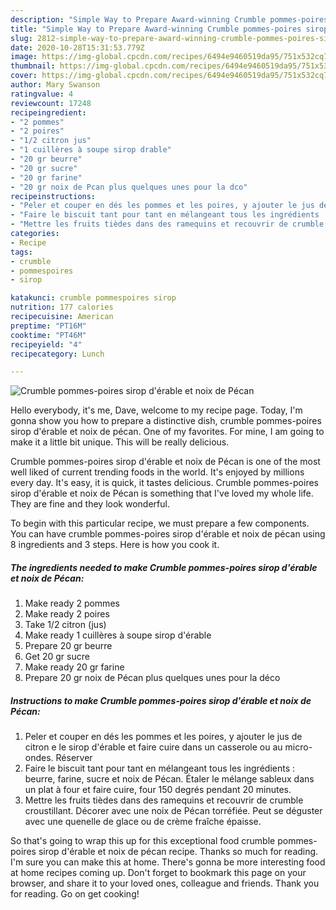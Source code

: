 ```yaml
---
description: "Simple Way to Prepare Award-winning Crumble pommes-poires sirop d&amp;#39;érable et noix de Pécan"
title: "Simple Way to Prepare Award-winning Crumble pommes-poires sirop d&amp;#39;érable et noix de Pécan"
slug: 2812-simple-way-to-prepare-award-winning-crumble-pommes-poires-sirop-d-and-39-erable-et-noix-de-pecan
date: 2020-10-28T15:31:53.779Z
image: https://img-global.cpcdn.com/recipes/6494e9460519da95/751x532cq70/crumble-pommes-poires-sirop-derable-et-noix-de-pecan-photo-principale-de-la-recette.jpg
thumbnail: https://img-global.cpcdn.com/recipes/6494e9460519da95/751x532cq70/crumble-pommes-poires-sirop-derable-et-noix-de-pecan-photo-principale-de-la-recette.jpg
cover: https://img-global.cpcdn.com/recipes/6494e9460519da95/751x532cq70/crumble-pommes-poires-sirop-derable-et-noix-de-pecan-photo-principale-de-la-recette.jpg
author: Mary Swanson
ratingvalue: 4
reviewcount: 17248
recipeingredient:
- "2 pommes"
- "2 poires"
- "1/2 citron jus"
- "1 cuillères à soupe sirop drable"
- "20 gr beurre"
- "20 gr sucre"
- "20 gr farine"
- "20 gr noix de Pcan plus quelques unes pour la dco"
recipeinstructions:
- "Peler et couper en dés les pommes et les poires, y ajouter le jus de citron e le sirop d&#39;érable et faire cuire dans un casserole ou au micro-ondes. Réserver"
- "Faire le biscuit tant pour tant en mélangeant tous les ingrédients : beurre, farine, sucre et noix de Pécan. Étaler le mélange sableux dans un plat à four et faire cuire, four 150 degrés pendant 20 minutes."
- "Mettre les fruits tièdes dans des ramequins et recouvrir de crumble croustillant. Décorer avec une noix de Pécan torréfiée. Peut se déguster avec une quenelle de glace ou de crème fraîche épaisse."
categories:
- Recipe
tags:
- crumble
- pommespoires
- sirop

katakunci: crumble pommespoires sirop 
nutrition: 177 calories
recipecuisine: American
preptime: "PT16M"
cooktime: "PT46M"
recipeyield: "4"
recipecategory: Lunch

---
```



![Crumble pommes-poires sirop d&#39;érable et noix de Pécan](https://img-global.cpcdn.com/recipes/6494e9460519da95/751x532cq70/crumble-pommes-poires-sirop-derable-et-noix-de-pecan-photo-principale-de-la-recette.jpg)

Hello everybody, it's me, Dave, welcome to my recipe page. Today, I'm gonna show you how to prepare a distinctive dish, crumble pommes-poires sirop d&#39;érable et noix de pécan. One of my favorites. For mine, I am going to make it a little bit unique. This will be really delicious.



Crumble pommes-poires sirop d&#39;érable et noix de Pécan is one of the most well liked of current trending foods in the world. It's enjoyed by millions every day. It's easy, it is quick, it tastes delicious. Crumble pommes-poires sirop d&#39;érable et noix de Pécan is something that I've loved my whole life. They are fine and they look wonderful.


To begin with this particular recipe, we must prepare a few components. You can have crumble pommes-poires sirop d&#39;érable et noix de pécan using 8 ingredients and 3 steps. Here is how you cook it.

<!--inarticleads1-->

##### The ingredients needed to make Crumble pommes-poires sirop d&#39;érable et noix de Pécan:

1. Make ready 2 pommes
1. Make ready 2 poires
1. Take 1/2 citron (jus)
1. Make ready 1 cuillères à soupe sirop d&#39;érable
1. Prepare 20 gr beurre
1. Get 20 gr sucre
1. Make ready 20 gr farine
1. Prepare 20 gr noix de Pécan plus quelques unes pour la déco




<!--inarticleads2-->

##### Instructions to make Crumble pommes-poires sirop d&#39;érable et noix de Pécan:

1. Peler et couper en dés les pommes et les poires, y ajouter le jus de citron e le sirop d&#39;érable et faire cuire dans un casserole ou au micro-ondes. Réserver
1. Faire le biscuit tant pour tant en mélangeant tous les ingrédients : beurre, farine, sucre et noix de Pécan. Étaler le mélange sableux dans un plat à four et faire cuire, four 150 degrés pendant 20 minutes.
1. Mettre les fruits tièdes dans des ramequins et recouvrir de crumble croustillant. Décorer avec une noix de Pécan torréfiée. Peut se déguster avec une quenelle de glace ou de crème fraîche épaisse.




So that's going to wrap this up for this exceptional food crumble pommes-poires sirop d&#39;érable et noix de pécan recipe. Thanks so much for reading. I'm sure you can make this at home. There's gonna be more interesting food at home recipes coming up. Don't forget to bookmark this page on your browser, and share it to your loved ones, colleague and friends. Thank you for reading. Go on get cooking!
